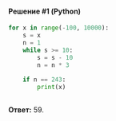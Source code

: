 #### Решение #1 (Python)
```python
for x in range(-100, 10000):
	s = x
	n = 1
	while s >= 10:
		s = s - 10
		n = n * 3
	
	if n == 243:
		print(x)
		
```
**Ответ:** 59.
